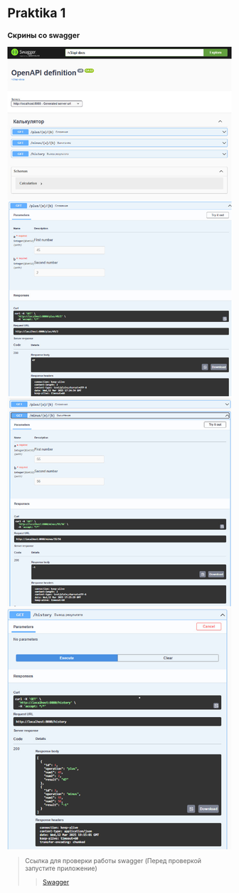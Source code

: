 # Praktika 1



### Скрины со swagger

![Swager](img/swagger1.png)
![Swager](img/swagger2.png)
![Swager](img/swagger3.png)
![Swager](img/swagger4.png)

> Ссылка для проверки работы swagger (Перед проверкой запустите приложение)
>>[Swagger](http://localhost:8080/swagger-ui/index.html#/)

